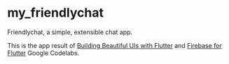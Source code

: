 # my_friendlychat

Friendlychat, a simple, extensible chat app.

This is the app result of [Building Beautiful UIs with Flutter](https://codelabs.developers.google.com/codelabs/flutter/index.html) and [Firebase for Flutter](https://codelabs.developers.google.com/codelabs/flutter-firebase/index.html) Google Codelabs.
